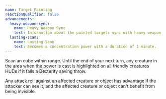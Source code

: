 ```yaml
---
name: Target Painting
reactionQualifier: false
advancements:
  heavy-weapon-sync:
    name: Heavy Weapon Sync
    text: Information about the painted targets sync with heavy weapon systems. Any creature that would make a saving throw to avoid heavy weapon damage has disadvantage on the saving throw.
  lasting-scan:
    name: Lasting Scan
    text: Becomes a concentration power with a duration of 1 minute.
---
```

Scan an <me-distance length="20" adj/> cube within range. Until the end of your next turn, any creature in the area when the power is cast is
highlighted on all friendly creatures HUDs if it fails a Dexterity saving throw.

Any attack roll against an affected creature or object has advantage if the attacker can see it, and the affected
creature or object can't benefit from being invisible.
